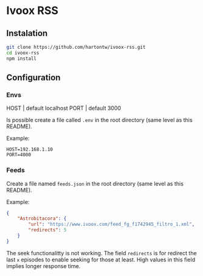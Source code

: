 # Ivoox RSS

## Instalation
```sh
git clone https://github.com/hartontw/ivoox-rss.git
cd ivoox-rss
npm install
```

## Configuration

### Envs

HOST | default localhost
PORT | default 3000

Is possible create a file called ```.env``` in the root directory (same level as this README).

Example:

```
HOST=192.168.1.10
PORT=4000
``` 

### Feeds

Create a file named ```feeds.json``` in the root directory (same level as this README).

Example:

```json
{
    "Astrobitacora": {
        "url": "https://www.ivoox.com/feed_fg_f1742945_filtro_1.xml",
        "redirects": 5
    }
}
```

The seek functionalitty is not working. The field ```redirects``` is for redirect the last ```x``` episodes to enable seeking for those at least. High values in this field implies longer response time.